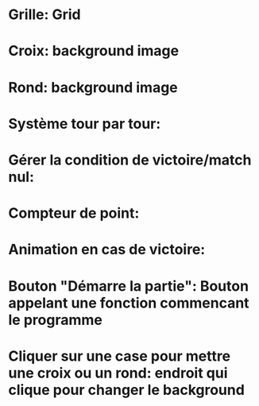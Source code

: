 # Grille: Grid
# Croix: background image
# Rond: background image
# Système tour par tour: 
# Gérer la condition de victoire/match nul: 
# Compteur de point: 
# Animation en cas de victoire: 
# Bouton "Démarre la partie": Bouton appelant une fonction commencant le programme
# Cliquer sur une case pour mettre une croix ou un rond: endroit qui clique pour changer le background
# 
# 
# 
# 
# 
# 